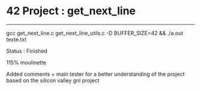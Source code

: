 # 42 Project : get_next_line

-------------------

gcc get_next_line.c get_next_line_utils.c -D BUFFER_SIZE=42 && ./a.out texte.txt

Status : Finished

115% moulinette

Added comments + main tester for a better understanding of the project
based on the silicon valley gnl project
